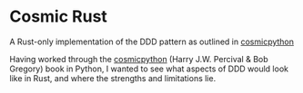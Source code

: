 # Cosmic Rust

A Rust-only implementation of the DDD pattern as outlined in [cosmicpython](https://www.cosmicpython.com/book/preface.html)

Having worked through the [cosmicpython](https://www.cosmicpython.com/book/preface.html) (Harry J.W. Percival & Bob Gregory) book in Python, I wanted to see what aspects of DDD would look like in Rust, and where the strengths and limitations lie.

